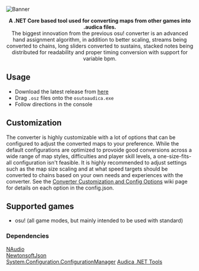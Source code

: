 
![Banner](https://i.imgur.com/TLKSbJc.png "Banner")


<p align="center">
<b>A .NET Core based tool used for converting maps from other games into .audica files.</b><br>
The biggest innovation from the previous osu! converter is an advanced hand assignment algorithm, in addition to better scaling, streams being converted to chains, long sliders converted to sustains, stacked notes being distributed for readability and proper timing conversion with support for variable bpm.
</p>

## Usage
* Download the latest release from [here](https://github.com/octoberU/AudicaConverter/releases)
* Drag `.osz` files onto the `osutoaudica.exe`
* Follow directions in the console

## Customization
The converter is highly customizable with a lot of options that can be configured to adjust the converted maps to your preference. While the default configurations are optimized to provoide good conversions across a wide range of map styles, difficulties and player skill levels, a one-size-fits-all configuration isn't feasible. It is highly recommended to adjust settings such as the map size scaling and at what speed targets should be converted to chains based on your own needs and experiences with the converter. See the [Converter Customization and Config Options](https://github.com/octoberU/AudicaConverter/wiki/Converter-Customization-and-Config-Options) wiki page for details on each option in the config.json.

## Supported games
* osu! (all game modes, but mainly intended to be used with standard)

### Dependencies
[NAudio](https://www.nuget.org/packages/NAudio/)  
[NewtonsoftJson](https://www.nuget.org/packages/Newtonsoft.Json/)  
[System.Configuration.ConfigurationManager](https://www.nuget.org/packages/System.Configuration.ConfigurationManager/)
[Audica .NET Tools](https://github.com/octoberU/Audica-.NET-Tools)  

